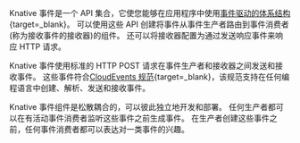 <!-- Snippet used in the following topics:
- /docs/eventing/README.md
- /docs/concepts/README.md
-->

Knative 事件是一个 API 集合，它使您能够在应用程序中使用[事件驱动的体系结构](https://en.wikipedia.org/wiki/Event-driven_architecture){target=\_blank}。
可以使用这些 API 创建将事件从事件生产者路由到事件消费者(称为接收事件的接收器)的组件。
还可以将接收器配置为通过发送响应事件来响应 HTTP 请求。

Knative 事件使用标准的 HTTP POST 请求在事件生产者和接收器之间发送和接收事件。
这些事件符合[CloudEvents 规范](https://cloudevents.io/){target=\_blank}，该规范支持在任何编程语言中创建、解析、发送和接收事件。

Knative 事件组件是松散耦合的，可以彼此独立地开发和部署。
任何生产者都可以在有活动事件消费者监听这些事件之前生成事件。
在生产者创建这些事件之前，任何事件消费者都可以表达对一类事件的兴趣。

